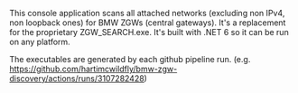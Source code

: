 This console application scans all attached networks (excluding non IPv4, non loopback ones) for BMW ZGWs (central gateways).
It's a replacement for the proprietary ZGW_SEARCH.exe.
It's built with .NET 6 so it can be run on any platform.

The executables are generated by each github pipeline run. (e.g. https://github.com/hartimcwildfly/bmw-zgw-discovery/actions/runs/3107282428)
